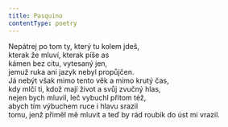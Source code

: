 ```yaml
---
title: Pasquino
contentType: poetry
---
```


<section>

Nepátrej po tom ty, který tu kolem jdeš,  
kterak že mluví, kterak píše as  
kámen bez citu, vytesaný jen,  
jemuž ruka ani jazyk nebyl propůjčen.  
Já nebýt však mimo tento věk a mimo krutý čas,  
kdy mlčí ti, kdož mají život a svůj zvučný hlas,  
nejen bych mluvil, leč vybuchl přitom též,  
abych tím výbuchem ruce i hlavu srazil  
tomu, jenž přiměl mě mluvit a teď by rád roubík do úst mi vrazil.

</section>
